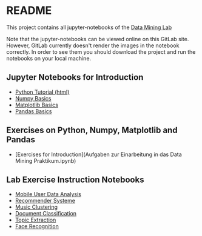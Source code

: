 # README
This project contains all jupyter-notebooks of the [Data Mining Lab]((https://www.hdm-stuttgart.de/~maucher/Data_Mining_WS1516.html))

Note that the jupyter-notebooks can be viewed online on this GitLab site. However, GitLab currently doesn't render the images in the notebook correctly. In order to see them you should download the project and run the notebooks on your local machine.

## Jupyter Notebooks for Introduction

* [Python Tutorial (html)](https://www.hdm-stuttgart.de/~maucher/Python/html/index.html)
* [Numpy Basics](NP01numpyBasics.ipynb)
* [Matplotlib Basics](PLT01visualization.ipynb)
* [Pandas Basics](PD01Pandas.ipynb)

## Exercises on Python, Numpy, Matplotlib and Pandas

* [Exercises for Introduction](Aufgaben zur Einarbeitung in das Data Mining Praktikum.ipynb) 



## Lab Exercise Instruction Notebooks

* [Mobile User Data Analysis](VersuchMobileUsers.ipynb)
* [Recommender Systeme](VersuchRecommenderSystem.ipynb)
* [Music Clustering](VersuchMusicClustering.ipynb)
* [Document Classification](VersuchDocumentClassification.ipynb)
* [Topic Extraction ](VersuchTopicExtraction.ipynb)
* [Face Recognition](VersuchFaceRecognition.ipynb)